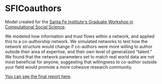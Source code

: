 # SFICoauthors

Model created for the [Santa Fe Institute's Graduate Workshop in Computational Social Science](https://www.santafe.edu/engage/learn/schools/graduate-workshop-computational-social-science-mod).

We modeled how information and trust flows within a network, and applied this to a co-authorship network. We simulated networks to test how the network structure would change if co-authors were more willing to author outside their area of expertise, and their own level of generalized “talent.” We found that the network parameters set to match real world data are not most beneficial for anyone, suggesting that willingness to co-author outside your field would promote a more cohesive research community.

[You can see the final report here](https://jhmsfi.github.io/JHMWeb/econ/homework18/1/index.html).
